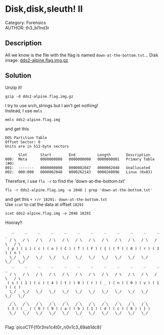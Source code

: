 # Disk,disk,sleuth! II
Category: Forensics </br>
AUTHOR: th3_bl1nd3r

## Description
All we know is the file with the flag is named `down-at-the-bottom.txt`... Disk image: [dds2-alpine.flag.img.gz](https://mercury.picoctf.net/static/544be9762e9f9c0adcbeb7bcf27f49a2/dds2-alpine.flag.img.gz)</br>
## Solution
Unzip it!
```
gzip -d dds2-alpine.flag.img.gz
```
I try to use srch_strings but I ain't get nothing!</br>
Instead, I use `mmls`
```
mmls dds2-alpine.flag.img
```
and get this 
```
DOS Partition Table
Offset Sector: 0
Units are in 512-byte sectors

      Slot      Start        End          Length       Description
000:  Meta      0000000000   0000000000   0000000001   Primary Table (#0)
001:  -------   0000000000   0000002047   0000002048   Unallocated
002:  000:000   0000002048   0000262143   0000260096   Linux (0x83)
```
Therefore, I use `fls -r` to find the 'down-at-the-bottom.txt'
```
fls -r dds2-alpine.flag.img -o 2048 | grep 'down-at-the-bottom.txt'
```
and get this
```+ r/r 18291:	down-at-the-bottom.txt```
</br>
Use `icat` to cat the data at offset `18291`</br>
```
icat dds2-alpine.flag.img -o 2048 18291
```
Hooray!!
```
   _     _     _     _     _     _     _     _     _     _     _     _     _  
  / \   / \   / \   / \   / \   / \   / \   / \   / \   / \   / \   / \   / \ 
 ( p ) ( i ) ( c ) ( o ) ( C ) ( T ) ( F ) ( { ) ( f ) ( 0 ) ( r ) ( 3 ) ( n )
  \_/   \_/   \_/   \_/   \_/   \_/   \_/   \_/   \_/   \_/   \_/   \_/   \_/ 
   _     _     _     _     _     _     _     _     _     _     _     _     _  
  / \   / \   / \   / \   / \   / \   / \   / \   / \   / \   / \   / \   / \ 
 ( s ) ( 1 ) ( c ) ( 4 ) ( t ) ( 0 ) ( r ) ( _ ) ( n ) ( 0 ) ( v ) ( 1 ) ( c )
  \_/   \_/   \_/   \_/   \_/   \_/   \_/   \_/   \_/   \_/   \_/   \_/   \_/ 
   _     _     _     _     _     _     _     _     _     _     _  
  / \   / \   / \   / \   / \   / \   / \   / \   / \   / \   / \ 
 ( 3 ) ( _ ) ( 6 ) ( 9 ) ( a ) ( b ) ( 1 ) ( d ) ( c ) ( 8 ) ( } )
  \_/   \_/   \_/   \_/   \_/   \_/   \_/   \_/   \_/   \_/   \_/ 
```
</br>
Flag:`picoCTF{f0r3ns1c4t0r_n0v1c3_69ab1dc8}`
